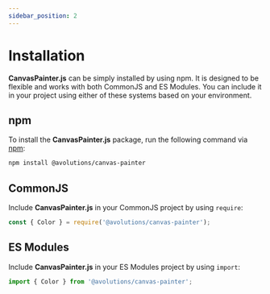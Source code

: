 ```yaml
---
sidebar_position: 2
---
```


# Installation

**CanvasPainter.js** can be simply installed by using npm. It is designed to be flexible and works with both CommonJS and ES Modules. You can include it in your project using either of these systems based on your environment.

## npm

To install the **CanvasPainter.js** package, run the following command via [npm](https://npmjs.com/package/@avolutions/canvas-painter):

```bash
npm install @avolutions/canvas-painter
```

## CommonJS

Include **CanvasPainter.js** in your CommonJS project by using `require`:

```js
const { Color } = require('@avolutions/canvas-painter');
```

## ES Modules

Include **CanvasPainter.js** in your ES Modules project by using `import`:

```js
import { Color } from '@avolutions/canvas-painter';
```